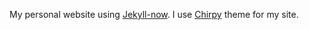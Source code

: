 My personal website using [Jekyll-now](https://github.com/jekyll/jekyll/). I use [Chirpy](https://github.com/cotes2020/jekyll-theme-chirpy) theme for my site.  
